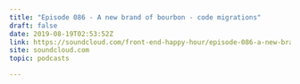 ```yaml
---
title: "Episode 086 - A new brand of bourbon - code migrations"
draft: false
date: 2019-08-19T02:53:52Z
link: https://soundcloud.com/front-end-happy-hour/episode-086-a-new-brand-of-bourbon-code-migrations?utm_medium=RSS&utm_source=hune
site: soundcloud.com
topic: podcasts 

---
```

